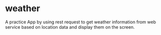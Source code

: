 # weather

A practice App by using rest request to get weather information from web service based on location data and display them on the screen.
